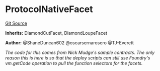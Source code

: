 # ProtocolNativeFacet
[Git Source](https://github.com/thrackle-io/tron/blob/898ac13e9c0d669d38da44f8bf60a26e9528ba9b/src/protocol/diamond/ProtocolNativeFacet.sol)

**Inherits:**
DiamondCutFacet, DiamondLoupeFacet

**Author:**
@ShaneDuncan602 @oscarsernarosero @TJ-Everett

*The code for this comes from Nick Mudge's sample contracts. The only reason this is here is so that the deploy scripts can
still use Foundry's vm.getCode operation to pull the function selectors for the facets.*



